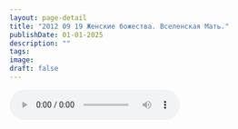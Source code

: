 ```yaml
---
layout: page-detail
title: "2012 09 19 Женские божества. Вселенская Мать."
publishDate: 01-01-2025
description: ""
tags:
image:
draft: false
---
```


<audio title=" - 2012 09 19 Женские божества. Вселенская Мать..mp3" src="https://filer-api.advayta.org/v1.0/public/files/72715" controls=""></audio>

  
